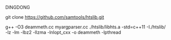 DINGDONG

git clone https://github.com/samtools/htslib.git

g++  -O3  deammeth.cc myargparser.cc ./htslib/libhts.a -std=c++11 -I./htslib/ -lz -lm -lbz2 -llzma -lnlopt_cxx -o deammeth -lpthread
